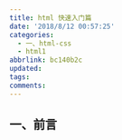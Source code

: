 ```yaml
---
title: html 快速入门篇
date: '2018/8/12 00:57:25'
categories:
  - 一、html-css
  - html1
abbrlink: bc140b2c
updated:
tags:
comments:
---
```

## 一、前言